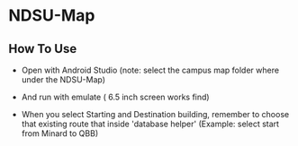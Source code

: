 # NDSU-Map
## How To Use
* Open with Android Studio (note: select the campus map folder where under the NDSU-Map)

* And run with emulate ( 6.5 inch screen works find)

* When you select Starting and Destination building, remember to choose that existing route that inside 'database helper' (Example: select start from Minard to QBB)
